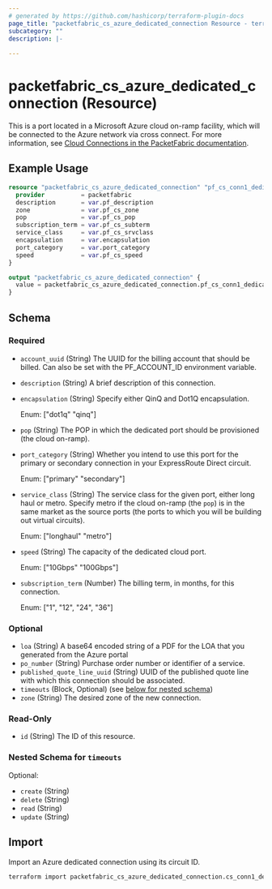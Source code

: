 ```yaml
---
# generated by https://github.com/hashicorp/terraform-plugin-docs
page_title: "packetfabric_cs_azure_dedicated_connection Resource - terraform-provider-packetfabric"
subcategory: ""
description: |-
  
---
```


# packetfabric_cs_azure_dedicated_connection (Resource)

This is a port located in a Microsoft Azure cloud on-ramp facility, which will be connected to the Azure network via cross connect. For more information, see [Cloud Connections in the PacketFabric documentation](https://docs.packetfabric.com/cloud/).

## Example Usage

```terraform
resource "packetfabric_cs_azure_dedicated_connection" "pf_cs_conn1_dedicated_azure" {
  provider          = packetfabric
  description       = var.pf_description
  zone              = var.pf_cs_zone
  pop               = var.pf_cs_pop
  subscription_term = var.pf_cs_subterm
  service_class     = var.pf_cs_srvclass
  encapsulation     = var.encapsulation
  port_category     = var.port_category
  speed             = var.pf_cs_speed
}

output "packetfabric_cs_azure_dedicated_connection" {
  value = packetfabric_cs_azure_dedicated_connection.pf_cs_conn1_dedicated_azure
}
```

<!-- schema generated by tfplugindocs -->
## Schema

### Required

- `account_uuid` (String) The UUID for the billing account that should be billed. Can also be set with the PF_ACCOUNT_ID environment variable.
- `description` (String) A brief description of this connection.
- `encapsulation` (String) Specify either QinQ and Dot1Q encapsulation.

	Enum: ["dot1q" "qinq"]
- `pop` (String) The POP in which the dedicated port should be provisioned (the cloud on-ramp).
- `port_category` (String) Whether you intend to use this port for the primary or secondary connection in your ExpressRoute Direct circuit.

	Enum: ["primary" "secondary"]
- `service_class` (String) The service class for the given port, either long haul or metro. Specify metro if the cloud on-ramp (the `pop`) is in the same market as the source ports (the ports to which you will be building out virtual circuits).

	Enum: ["longhaul" "metro"]
- `speed` (String) The capacity of the dedicated cloud port.

	Enum: ["10Gbps" "100Gbps"]
- `subscription_term` (Number) The billing term, in months, for this connection.

	Enum: ["1", "12", "24", "36"]

### Optional

- `loa` (String) A base64 encoded string of a PDF for the LOA that you generated from the Azure portal
- `po_number` (String) Purchase order number or identifier of a service.
- `published_quote_line_uuid` (String) UUID of the published quote line with which this connection should be associated.
- `timeouts` (Block, Optional) (see [below for nested schema](#nestedblock--timeouts))
- `zone` (String) The desired zone of the new connection.

### Read-Only

- `id` (String) The ID of this resource.

<a id="nestedblock--timeouts"></a>
### Nested Schema for `timeouts`

Optional:

- `create` (String)
- `delete` (String)
- `read` (String)
- `update` (String)




## Import

Import an Azure dedicated connection using its circuit ID.

```bash
terraform import packetfabric_cs_azure_dedicated_connection.cs_conn1_dedicated_azure PF-CC-WDC-NYC-1726496-PF
```